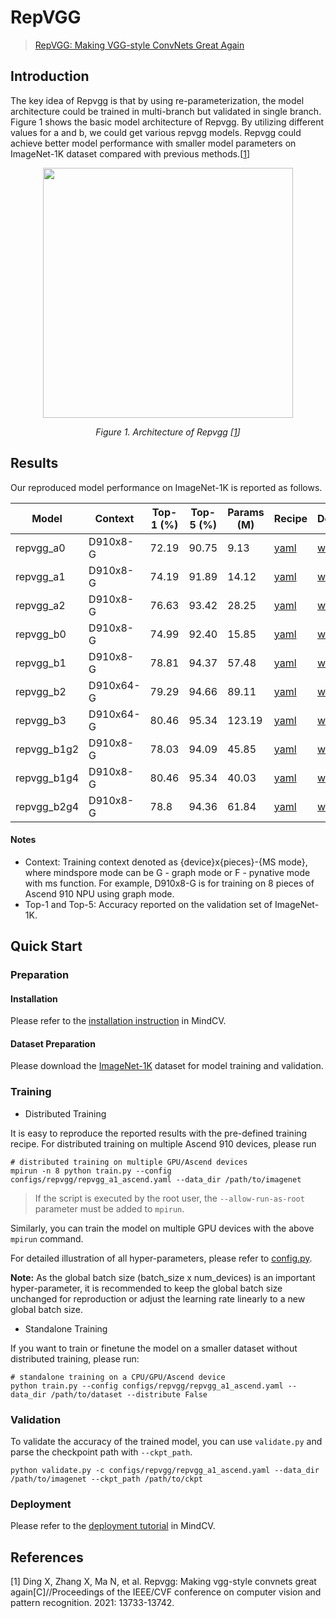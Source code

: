 # RepVGG
<!--- Guideline: please use url linked to the paper abstract in ArXiv instead of PDF for fast loading.  -->
> [RepVGG: Making VGG-style ConvNets Great Again](https://arxiv.org/abs/2101.03697)

## Introduction
<!--- Guideline: Introduce the model and architectures. Please cite if you use/adopt paper explanation from others. -->
<!--- Guideline: If an architecture table/figure is available in the paper, please put one here and cite for intuitive illustration. -->

The key idea of Repvgg is that by using re-parameterization, the model architecture could be trained in multi-branch but validated in single branch.
Figure 1 shows the basic model architecture of Repvgg. By utilizing different values for a and b, we could get various repvgg models.
Repvgg could achieve better model performance with smaller model parameters on ImageNet-1K dataset compared with previous methods.[[1](#references)]

<p align="center">
  <img src="https://user-images.githubusercontent.com/77485245/226785860-e109b0ea-eb6b-4464-91a9-8898b3e3e056.png" width=400 />
</p>
<p align="center">
  <em>Figure 1. Architecture of Repvgg [<a href="#references">1</a>] </em>
</p>

## Results
<!--- Guideline:
Table Format:
- Model: model name in lower case with _ seperator.
- Context: Training context denoted as {device}x{pieces}-{MS mode}, where mindspore mode can be G - graph mode or F - pynative mode with ms function. For example, D910x8-G is for training on 8 pieces of Ascend 910 NPU using graph mode.
- Top-1 and Top-5: Keep 2 digits after the decimal point.
- Params (M): # of model parameters in millions (10^6). Keep 2 digits after the decimal point
- Recipe: Training recipe/configuration linked to a yaml config file. Use absolute url path.
- Download: url of the pretrained model weights. Use absolute url path.
-->

Our reproduced model performance on ImageNet-1K is reported as follows.

<div align="center">

| Model       | Context   | Top-1 (%) | Top-5 (%) | Params (M) | Recipe                                                                                           | Download                                                                                  |
|-------------|-----------|-----------|-----------|------------|--------------------------------------------------------------------------------------------------|-------------------------------------------------------------------------------------------|
| repvgg_a0   | D910x8-G  | 72.19     | 90.75     | 9.13       | [yaml](https://github.com/mindspore-lab/mindcv/blob/main/configs/repvgg/repvgg_a0_ascend.yaml)   | [weights](https://download.mindspore.cn/toolkits/mindcv/repvgg/repvgg_a0-6e71139d.ckpt)   |
| repvgg_a1   | D910x8-G  | 74.19     | 91.89     | 14.12      | [yaml](https://github.com/mindspore-lab/mindcv/blob/main/configs/repvgg/repvgg_a1_ascend.yaml)   | [weights](https://download.mindspore.cn/toolkits/mindcv/repvgg/repvgg_a1-539513ac.ckpt)   |
| repvgg_a2   | D910x8-G  | 76.63     | 93.42     | 28.25      | [yaml](https://github.com/mindspore-lab/mindcv/blob/main/configs/repvgg/repvgg_a2_ascend.yaml)   | [weights](https://download.mindspore.cn/toolkits/mindcv/repvgg/repvgg_a2-cdc90b11.ckpt)   |
| repvgg_b0   | D910x8-G  | 74.99     | 92.40     | 15.85      | [yaml](https://github.com/mindspore-lab/mindcv/blob/main/configs/repvgg/repvgg_b0_ascend.yaml)   | [weights](https://download.mindspore.cn/toolkits/mindcv/repvgg/repvgg_b0-54d5862c.ckpt)   |
| repvgg_b1   | D910x8-G  | 78.81     | 94.37     | 57.48      | [yaml](https://github.com/mindspore-lab/mindcv/blob/main/configs/repvgg/repvgg_b1_ascend.yaml)   | [weights](https://download.mindspore.cn/toolkits/mindcv/repvgg/repvgg_b1-4673797.ckpt)    |
| repvgg_b2   | D910x64-G | 79.29     | 94.66     | 89.11      | [yaml](https://github.com/mindspore-lab/mindcv/blob/main/configs/repvgg/repvgg_b2_ascend.yaml)   | [weights](https://download.mindspore.cn/toolkits/mindcv/repvgg/repvgg_b2-7c91ccd4.ckpt)   |
| repvgg_b3   | D910x64-G | 80.46     | 95.34     | 123.19     | [yaml](https://github.com/mindspore-lab/mindcv/blob/main/configs/repvgg/repvgg_b3_ascend.yaml)   | [weights](https://download.mindspore.cn/toolkits/mindcv/repvgg/repvgg_b3-30b35f52.ckpt)   |
| repvgg_b1g2 | D910x8-G  | 78.03     | 94.09     | 45.85      | [yaml](https://github.com/mindspore-lab/mindcv/blob/main/configs/repvgg/repvgg_b1g2_ascend.yaml) | [weights](https://download.mindspore.cn/toolkits/mindcv/repvgg/repvgg_b1g2-f0dc714f.ckpt) |
| repvgg_b1g4 | D910x8-G  | 80.46     | 95.34     | 40.03      | [yaml](https://github.com/mindspore-lab/mindcv/blob/main/configs/repvgg/repvgg_b1g4_ascend.yaml) | [weights](https://download.mindspore.cn/toolkits/mindcv/repvgg/repvgg_b1g4-bd93230e.ckpt) |
| repvgg_b2g4 | D910x8-G  | 78.8      | 94.36     | 61.84      | [yaml](https://github.com/mindspore-lab/mindcv/blob/main/configs/repvgg/repvgg_b2g4_ascend.yaml) | [weights](https://download.mindspore.cn/toolkits/mindcv/repvgg/repvgg_b2g4-e79eeadd.ckpt) |

</div>

#### Notes

- Context: Training context denoted as {device}x{pieces}-{MS mode}, where mindspore mode can be G - graph mode or F - pynative mode with ms function. For example, D910x8-G is for training on 8 pieces of Ascend 910 NPU using graph mode.
- Top-1 and Top-5: Accuracy reported on the validation set of ImageNet-1K.

## Quick Start

### Preparation

#### Installation
Please refer to the [installation instruction](https://github.com/mindspore-lab/mindcv#installation) in MindCV.

#### Dataset Preparation
Please download the [ImageNet-1K](https://www.image-net.org/challenges/LSVRC/2012/index.php) dataset for model training and validation.

### Training
<!--- Guideline: Please avoid using shell scripts in the command line. Python scripts preferred. -->

* Distributed Training

It is easy to reproduce the reported results with the pre-defined training recipe. For distributed training on multiple Ascend 910 devices, please run

```shell
# distributed training on multiple GPU/Ascend devices
mpirun -n 8 python train.py --config configs/repvgg/repvgg_a1_ascend.yaml --data_dir /path/to/imagenet
```
> If the script is executed by the root user, the `--allow-run-as-root` parameter must be added to `mpirun`.

Similarly, you can train the model on multiple GPU devices with the above `mpirun` command.

For detailed illustration of all hyper-parameters, please refer to [config.py](https://github.com/mindspore-lab/mindcv/blob/main/config.py).

**Note:**  As the global batch size  (batch_size x num_devices) is an important hyper-parameter, it is recommended to keep the global batch size unchanged for reproduction or adjust the learning rate linearly to a new global batch size.

* Standalone Training

If you want to train or finetune the model on a smaller dataset without distributed training, please run:

```shell
# standalone training on a CPU/GPU/Ascend device
python train.py --config configs/repvgg/repvgg_a1_ascend.yaml --data_dir /path/to/dataset --distribute False
```

### Validation

To validate the accuracy of the trained model, you can use `validate.py` and parse the checkpoint path with `--ckpt_path`.

```
python validate.py -c configs/repvgg/repvgg_a1_ascend.yaml --data_dir /path/to/imagenet --ckpt_path /path/to/ckpt
```

### Deployment

Please refer to the [deployment tutorial](https://github.com/mindspore-lab/mindcv/blob/main/tutorials/deployment.md) in MindCV.

## References
<!--- Guideline: Citation format GB/T 7714 is suggested. -->

[1] Ding X, Zhang X, Ma N, et al. Repvgg: Making vgg-style convnets great again[C]//Proceedings of the IEEE/CVF conference on computer vision and pattern recognition. 2021: 13733-13742.
